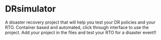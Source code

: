 # DRsimulator
A disaster recovery project that will help you test your DR policies and your RTO. Container based and automated, click through interface to use the project. Add your project in the files and test your RTO for a disaster event!!
